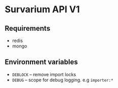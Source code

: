 # Survarium API V1

## Requirements
* redis
* mongo

## Environment variables
* `DEBLOCK` – remove import locks
* `DEBUG` – scope for debug logging. e.g `importer:*`

